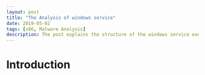 ```yaml
---
layout: post
title: "The Analysis of windows service"
date: 2019-05-02
tags: [x86, Malware Analysis] 
description: The post explains the structure of the windows service executable by analyzing Shamoon 3.0 dropper. 
---
```


# Introduction
